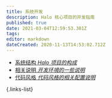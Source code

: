 ```yaml
---
title: 系统开发
description: Halo 核心项目的开发指南
published: true
date: 2021-03-04T12:59:53.301Z
tags: 
editor: markdown
dateCreated: 2020-11-13T14:53:02.712Z
---
```


- [系统结构 *Halo 项目的构成*](/developer-guide/core/structure)
- [相关说明 *开发环境的一些说明*](/developer-guide/core/prepare)
- [代码风格 *代码风格的相关配置说明*](/developer-guide/core/code-style)

{.links-list}